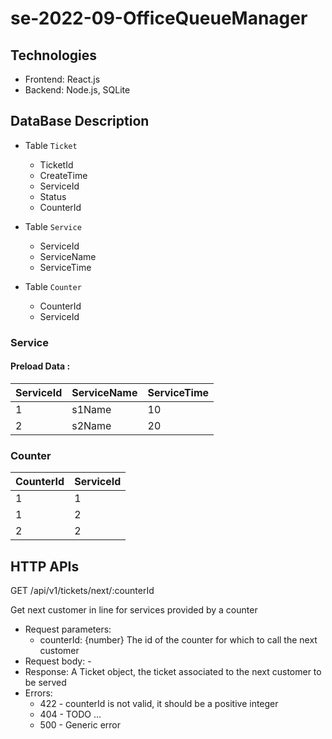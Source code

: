 # se-2022-09-OfficeQueueManager

## Technologies
- Frontend: React.js
- Backend: Node.js, SQLite



## DataBase Description



- Table `Ticket`
    - TicketId
    - CreateTime
    - ServiceId
    - Status
    - CounterId
    
- Table `Service`
  - ServiceId
  - ServiceName
  - ServiceTime

- Table `Counter`
  - CounterId
  - ServiceId


### Service
####  Preload Data :

|ServiceId|ServiceName|ServiceTime|
|---|---|---|
|1|s1Name|10|
|2|s2Name|20|

### Counter

|CounterId|ServiceId|
|---|---|
|1|1|
|1|2|
|2|2|


## HTTP APIs

GET /api/v1/tickets/next/:counterId 

Get next customer in line for services provided by a counter
<!-- - Requires authentication: yes, User must be an Officer -->
- Request parameters:
  - counterId: {number} The id of the counter for which to call the next customer
- Request body: -
- Response: A Ticket object, the ticket associated to the next customer to be served
- Errors:
  - 422 - counterId is not valid, it should be a positive integer
  - 404 - TODO ...
  - 500 - Generic error